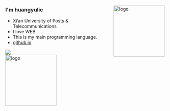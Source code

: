 <img src="https://github-readme-stats.vercel.app/api?username=huangyulie&show_icons=true" alt="logo" height="160" align="right" style="margin: 5px; margin-top: 20px;" />
 
### I'm huangyulie
 - Xi’an University of Posts & Telecommunications
 - I love WEB
 - This is my main programming language.
 - [github.io](https://huangyulie.github.io/)
 <div align="left">
	<img  src="https://github-readme-stats.vercel.app/api/top-langs/?username=huangyulie&hide_title=true&hide_border=true&layout=compact&langs_count=6&text_color=000&icon_color=fff&bg_color=000theme=graywhite" />
</div>
<img src="https://github-profile-trophy.vercel.app/?username=huangyulie&theme=flat&column=8" alt="logo" height="160" align="center" style="margin: auto; margin-bottom: 15px;" />
